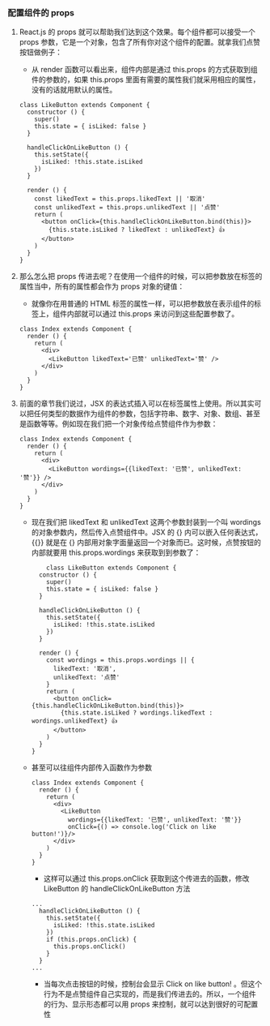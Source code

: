 ### 配置组件的 props
1. React.js 的 props 就可以帮助我们达到这个效果。每个组件都可以接受一个 props 参数，它是一个对象，包含了所有你对这个组件的配置。就拿我们点赞按钮做例子：
    - 从 render 函数可以看出来，组件内部是通过 this.props 的方式获取到组件的参数的，如果 this.props 里面有需要的属性我们就采用相应的属性，没有的话就用默认的属性。
    
    ```
    class LikeButton extends Component {
      constructor () {
        super()
        this.state = { isLiked: false }
      }
    
      handleClickOnLikeButton () {
        this.setState({
          isLiked: !this.state.isLiked
        })
      }
    
      render () {
        const likedText = this.props.likedText || '取消'
        const unlikedText = this.props.unlikedText || '点赞'
        return (
          <button onClick={this.handleClickOnLikeButton.bind(this)}>
            {this.state.isLiked ? likedText : unlikedText} 👍
          </button>
        )
      }
    }
    ```
2. 那么怎么把 props 传进去呢？在使用一个组件的时候，可以把参数放在标签的属性当中，所有的属性都会作为 props 对象的键值：
    - 就像你在用普通的 HTML 标签的属性一样，可以把参数放在表示组件的标签上，组件内部就可以通过 this.props 来访问到这些配置参数了。
    
    ```
    class Index extends Component {
      render () {
        return (
          <div>
            <LikeButton likedText='已赞' unlikedText='赞' />
          </div>
        )
      }
    }
    ``` 

3. 前面的章节我们说过，JSX 的表达式插入可以在标签属性上使用。所以其实可以把任何类型的数据作为组件的参数，包括字符串、数字、对象、数组、甚至是函数等等。例如现在我们把一个对象传给点赞组件作为参数：
    
    ```
    class Index extends Component {
      render () {
        return (
          <div>
            <LikeButton wordings={{likedText: '已赞', unlikedText: '赞'}} />
          </div>
        )
      }
    }
    ```
    
    - 现在我们把 likedText 和 unlikedText 这两个参数封装到一个叫 wordings 的对象参数内，然后传入点赞组件中。JSX 的 {} 内可以嵌入任何表达式，{{}} 就是在 {} 内部用对象字面量返回一个对象而已。这时候，点赞按钮的内部就要用 this.props.wordings 来获取到到参数了：
        
        ```
            class LikeButton extends Component {
          constructor () {
            super()
            this.state = { isLiked: false }
          }
        
          handleClickOnLikeButton () {
            this.setState({
              isLiked: !this.state.isLiked
            })
          }
        
          render () {
            const wordings = this.props.wordings || {
              likedText: '取消',
              unlikedText: '点赞'
            }
            return (
              <button onClick={this.handleClickOnLikeButton.bind(this)}>
                {this.state.isLiked ? wordings.likedText : wordings.unlikedText} 👍
              </button>
            )
          }
        }
        ```
    
    - 甚至可以往组件内部传入函数作为参数
        
        ```
        class Index extends Component {
          render () {
            return (
              <div>
                <LikeButton
                  wordings={{likedText: '已赞', unlikedText: '赞'}}
                  onClick={() => console.log('Click on like button!')}/>
              </div>
            )
          }
        }
        ```
        - 这样可以通过 this.props.onClick 获取到这个传进去的函数，修改 LikeButton 的 handleClickOnLikeButton 方法
        
        ```
        ...
          handleClickOnLikeButton () {
            this.setState({
              isLiked: !this.state.isLiked
            })
            if (this.props.onClick) {
              this.props.onClick()
            }
          }
        ...
        ```
        - 当每次点击按钮的时候，控制台会显示 Click on like button! 。但这个行为不是点赞组件自己实现的，而是我们传进去的。所以，一个组件的行为、显示形态都可以用 props 来控制，就可以达到很好的可配置性


